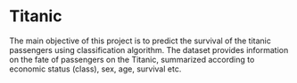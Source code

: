 # Titanic
The main objective of this project is to predict the survival of the titanic passengers using classification algorithm. The dataset provides information on the fate of passengers on the Titanic, summarized according to economic status (class), sex, age, survival etc.

